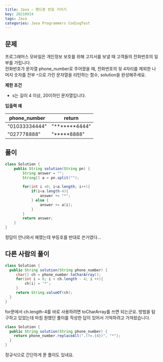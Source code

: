 ```yaml
---
title: Java - 핸드폰 번호 가리기
key: 20210914
tags: Java
categories: Java Programmers CodingTest
---
```


## 문제

프로그래머스 모바일은 개인정보 보호를 위해 고지서를 보낼 때 고객들의 전화번호의 일부를 가립니다.  
전화번호가 문자열 phone_number로 주어졌을 때, 전화번호의 뒷 4자리를 제외한 나머지 숫자를 전부 `*`으로 가린 문자열을 리턴하는 함수, solution을 완성해주세요.  

**제한 조건**  

* s는 길이 4 이상, 20이하인 문자열입니다.    

**입출력 예**  

|phone_number|return|
|--|--|
|"01033334444"|"*******4444"|
|"027778888"|"*****8888"|

## 풀이
~~~java
class Solution {
    public String solution(String pn) {
        String answer = "";
        String[] a = pn.split("");
        
        for(int i =0; i<a.length; i++){
            if(i<a.length-4){
                answer += "*";
            } else {
                answer += a[i];
            }            
        }      
        return answer;
    }
}
~~~

정답이 안나와서 헤맸는데 부등호를 반대로 쓴거였다...  

## 다른 사람의 풀이
~~~java
class Solution {
  public String solution(String phone_number) {
     char[] ch = phone_number.toCharArray();
     for(int i = 0; i < ch.length - 4; i ++){
         ch[i] = '*';
     }
     return String.valueOf(ch);
  }
}
~~~

for문에서 ch.length-4를 바로 사용하려면 toCharArray를 쓰면 되는군요. 방법을 탐구하고 있었는데 마침 원했던 풀이를 작성한 답이 있어서 기억하려고 가져왔습니다.  

~~~java
class Solution {
  public String solution(String phone_number) {
    return phone_number.replaceAll(".(?=.{4})", "*");
  }
}
~~~

정규식으로 간단하게 푼 풀이도 있네요.  